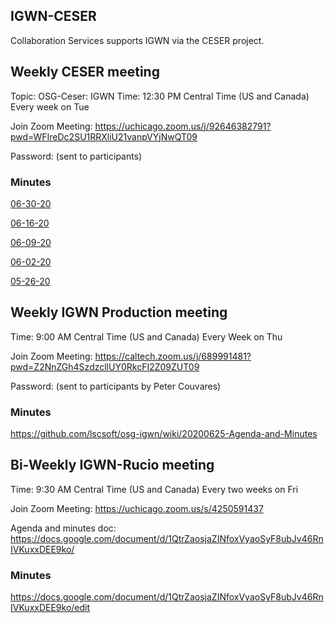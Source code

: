 ## IGWN-CESER

Collaboration Services supports IGWN via the CESER project.

## Weekly CESER meeting

Topic: OSG-Ceser: IGWN
Time: 12:30 PM Central Time (US and Canada)
       Every week on Tue
        
Join Zoom Meeting:
https://uchicago.zoom.us/j/92646382791?pwd=WFIreDc2SU1RRXliU21vanpVYjNwQT09

Password: (sent to participants)

### Minutes

[06-30-20](https://docs.google.com/document/d/146OP2zqQC7BB4SAmgLuv-TeYLTTesiPs_NfCttdwliA/edit#heading=h.e71plsjp8zi9)

[06-16-20](https://docs.google.com/document/d/146OP2zqQC7BB4SAmgLuv-TeYLTTesiPs_NfCttdwliA/edit#heading=h.ywncb1929hjo)

[06-09-20](https://docs.google.com/document/d/146OP2zqQC7BB4SAmgLuv-TeYLTTesiPs_NfCttdwliA/edit#heading=h.fbiua7tandh0)

[06-02-20](https://docs.google.com/document/d/146OP2zqQC7BB4SAmgLuv-TeYLTTesiPs_NfCttdwliA/edit#heading=h.jci44umlb0vv)

[05-26-20](https://docs.google.com/document/d/146OP2zqQC7BB4SAmgLuv-TeYLTTesiPs_NfCttdwliA/edit#heading=h.imaaz97de8zv)

## Weekly IGWN Production meeting

Time: 9:00 AM Central Time (US and Canada)
       Every Week on Thu
       
Join Zoom Meeting:
https://caltech.zoom.us/j/689991481?pwd=Z2NnZGh4SzdzcllUY0RkcFI2Z09ZUT09

Password: (sent to participants by Peter Couvares)

### Minutes

https://github.com/lscsoft/osg-igwn/wiki/20200625-Agenda-and-Minutes


## Bi-Weekly IGWN-Rucio meeting
Time: 9:30 AM Central Time (US and Canada)
       Every two weeks on Fri

Join Zoom Meeting: https://uchicago.zoom.us/s/4250591437

Agenda and minutes doc:
https://docs.google.com/document/d/1QtrZaosjaZINfoxVyaoSyF8ubJv46RnIVKuxxDEE9ko/

### Minutes

https://docs.google.com/document/d/1QtrZaosjaZINfoxVyaoSyF8ubJv46RnIVKuxxDEE9ko/edit



